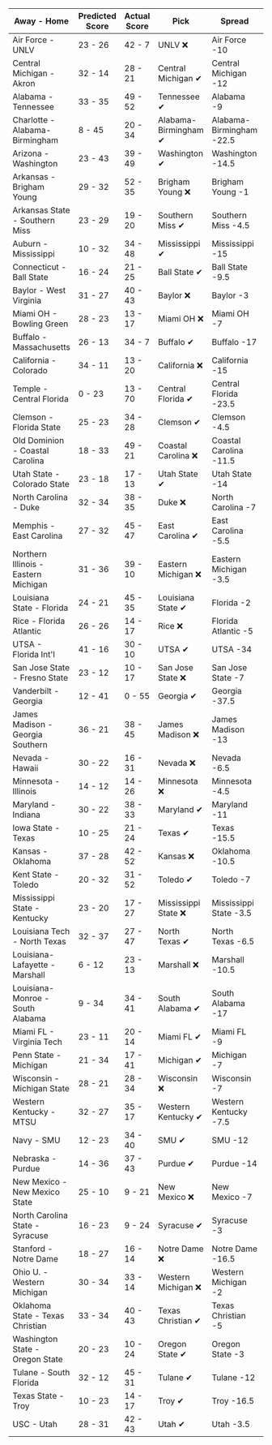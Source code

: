 Away - Home | Predicted Score | Actual Score | Pick | Spread | ATS Pick | O/U | O/U Pick
---| ---| ---| ---| ---| ---| ---| ---
Air Force - UNLV | 23 - 26 | 42 - 7 | UNLV ❌ | Air Force -10 | UNLV ❌ | 50 | Under ✔
Central Michigan - Akron | 32 - 14 | 28 - 21 | Central Michigan ✔ | Central Michigan -12 | Central Michigan ❌ | 60.5 | Under ✔
Alabama - Tennessee | 33 - 35 | 49 - 52 | Tennessee ✔ | Alabama -9 | Tennessee ✔ | 68 | Over ✔
Charlotte - Alabama-Birmingham | 8 - 45 | 20 - 34 | Alabama-Birmingham ✔ | Alabama-Birmingham -22.5 | Alabama-Birmingham ❌ | 65 | Under ✔
Arizona - Washington | 23 - 43 | 39 - 49 | Washington ✔ | Washington -14.5 | Washington ❌ | 71.5 | Under ❌
Arkansas - Brigham Young | 29 - 32 | 52 - 35 | Brigham Young ❌ | Brigham Young -1 | Arkansas ❌ | 66.5 | Under ❌
Arkansas State - Southern Miss | 23 - 29 | 19 - 20 | Southern Miss ✔ | Southern Miss -4.5 | Southern Miss ❌ | 53 | Under ✔
Auburn - Mississippi | 10 - 32 | 34 - 48 | Mississippi ✔ | Mississippi -15 | Mississippi ❌ | 55 | Under ❌
Connecticut - Ball State | 16 - 24 | 21 - 25 | Ball State ✔ | Ball State -9.5 | Connecticut ✔ | 47 | Under ✔
Baylor - West Virginia | 31 - 27 | 40 - 43 | Baylor ❌ | Baylor -3 | Baylor ❌ | 55 | Over ✔
Miami OH - Bowling Green | 28 - 23 | 13 - 17 | Miami OH ❌ | Miami OH -7 | Bowling Green ✔ | 45 | Over ❌
Buffalo - Massachusetts | 26 - 13 | 34 - 7 | Buffalo ✔ | Buffalo -17 | Massachusetts ❌ | 47 | Under ✔
California - Colorado | 34 - 11 | 13 - 20 | California ❌ | California -15 | California ❌ | 49 | Under ✔
Temple - Central Florida | 0 - 23 | 13 - 70 | Central Florida ✔ | Central Florida -23.5 | Temple ❌ | 46.5 | Under ❌
Clemson - Florida State | 25 - 23 | 34 - 28 | Clemson ✔ | Clemson -4.5 | Florida State ❌ | 51 | Under ❌
Old Dominion - Coastal Carolina | 18 - 33 | 49 - 21 | Coastal Carolina ❌ | Coastal Carolina -11.5 | Coastal Carolina ❌ | 58.5 | Under ❌
Utah State - Colorado State | 23 - 18 | 17 - 13 | Utah State ✔ | Utah State -14 | Colorado State ✔ | 45.5 | Under ✔
North Carolina - Duke | 32 - 34 | 38 - 35 | Duke ❌ | North Carolina -7 | Duke ✔ | 69 | Under ❌
Memphis - East Carolina | 27 - 32 | 45 - 47 | East Carolina ✔ | East Carolina -5.5 | Memphis ✔ | 62.5 | Under ❌
Northern Illinois - Eastern Michigan | 31 - 36 | 39 - 10 | Eastern Michigan ❌ | Eastern Michigan -3.5 | Eastern Michigan ❌ | 64 | Over ❌
Louisiana State - Florida | 24 - 21 | 45 - 35 | Louisiana State ✔ | Florida -2 | Louisiana State ✔ | 51 | Under ❌
Rice - Florida Atlantic | 26 - 26 | 14 - 17 | Rice ❌ | Florida Atlantic -5 | Rice ✔ | 54.5 | Under ✔
UTSA - Florida Int'l | 41 - 16 | 30 - 10 | UTSA ✔ | UTSA -34 | Florida Int'l ✔ | 62.5 | Under ✔
San Jose State - Fresno State | 23 - 12 | 10 - 17 | San Jose State ❌ | San Jose State -7 | San Jose State ❌ | 47 | Under ✔
Vanderbilt - Georgia | 12 - 41 | 0 - 55 | Georgia ✔ | Georgia -37.5 | Vanderbilt ❌ | 56.5 | Under ✔
James Madison - Georgia Southern | 36 - 21 | 38 - 45 | James Madison ❌ | James Madison -13 | James Madison ❌ | 67.5 | Under ❌
Nevada - Hawaii | 30 - 22 | 16 - 31 | Nevada ❌ | Nevada -6.5 | Nevada ❌ | 49.5 | Over ❌
Minnesota - Illinois | 14 - 12 | 14 - 26 | Minnesota ❌ | Minnesota -4.5 | Illinois ✔ | 40 | Under ❌
Maryland - Indiana | 30 - 22 | 38 - 33 | Maryland ✔ | Maryland -11 | Indiana ✔ | 63.5 | Under ❌
Iowa State - Texas | 10 - 25 | 21 - 24 | Texas ✔ | Texas -15.5 | Iowa State ✔ | 48.5 | Under ✔
Kansas - Oklahoma | 37 - 28 | 42 - 52 | Kansas ❌ | Oklahoma -10.5 | Kansas ❌ | 66.5 | Under ❌
Kent State - Toledo | 20 - 32 | 31 - 52 | Toledo ✔ | Toledo -7 | Toledo ✔ | 62.5 | Under ❌
Mississippi State - Kentucky | 23 - 20 | 17 - 27 | Mississippi State ❌ | Mississippi State -3.5 | Kentucky ✔ | 50.5 | Under ✔
Louisiana Tech - North Texas | 32 - 37 | 27 - 47 | North Texas ✔ | North Texas -6.5 | Louisiana Tech ❌ | 68.5 | Over ✔
Louisiana-Lafayette - Marshall | 6 - 12 | 23 - 13 | Marshall ❌ | Marshall -10.5 | Louisiana-Lafayette ✔ | 45 | Under ✔
Louisiana-Monroe - South Alabama | 9 - 34 | 34 - 41 | South Alabama ✔ | South Alabama -17 | South Alabama ❌ | 51 | Under ❌
Miami FL - Virginia Tech | 23 - 11 | 20 - 14 | Miami FL ✔ | Miami FL -9 | Miami FL ❌ | 48 | Under ✔
Penn State - Michigan | 21 - 34 | 17 - 41 | Michigan ✔ | Michigan -7 | Michigan ✔ | 48.5 | Over ✔
Wisconsin - Michigan State | 28 - 21 | 28 - 34 | Wisconsin ❌ | Wisconsin -7 | Michigan State ✔ | 49.5 | Under ❌
Western Kentucky - MTSU | 32 - 27 | 35 - 17 | Western Kentucky ✔ | Western Kentucky -7.5 | MTSU ❌ | 67 | Under ✔
Navy - SMU | 12 - 23 | 34 - 40 | SMU ✔ | SMU -12 | Navy ✔ | 58.5 | Under ❌
Nebraska - Purdue | 14 - 36 | 37 - 43 | Purdue ✔ | Purdue -14 | Purdue ❌ | 56 | Under ❌
New Mexico - New Mexico State | 25 - 10 | 9 - 21 | New Mexico ❌ | New Mexico -7 | New Mexico ❌ | 38.5 | Under ✔
North Carolina State - Syracuse | 16 - 23 | 9 - 24 | Syracuse ✔ | Syracuse -3 | Syracuse ✔ | 42.5 | Under ✔
Stanford - Notre Dame | 18 - 27 | 16 - 14 | Notre Dame ❌ | Notre Dame -16.5 | Stanford ✔ | 54.5 | Under ✔
Ohio U. - Western Michigan | 30 - 34 | 33 - 14 | Western Michigan ❌ | Western Michigan -2 | Western Michigan ❌ | 61.5 | Over ❌
Oklahoma State - Texas Christian | 33 - 34 | 40 - 43 | Texas Christian ✔ | Texas Christian -5 | Oklahoma State ✔ | 70.5 | Under ❌
Washington State - Oregon State | 20 - 23 | 10 - 24 | Oregon State ✔ | Oregon State -3 | Washington State ❌ | 51.5 | Under ✔
Tulane - South Florida | 32 - 12 | 45 - 31 | Tulane ✔ | Tulane -12 | Tulane ✔ | 55 | Under ❌
Texas State - Troy | 10 - 23 | 14 - 17 | Troy ✔ | Troy -16.5 | Texas State ✔ | 47 | Under ✔
USC - Utah | 28 - 31 | 42 - 43 | Utah ✔ | Utah -3.5 | USC ✔ | 65 | Under ❌
